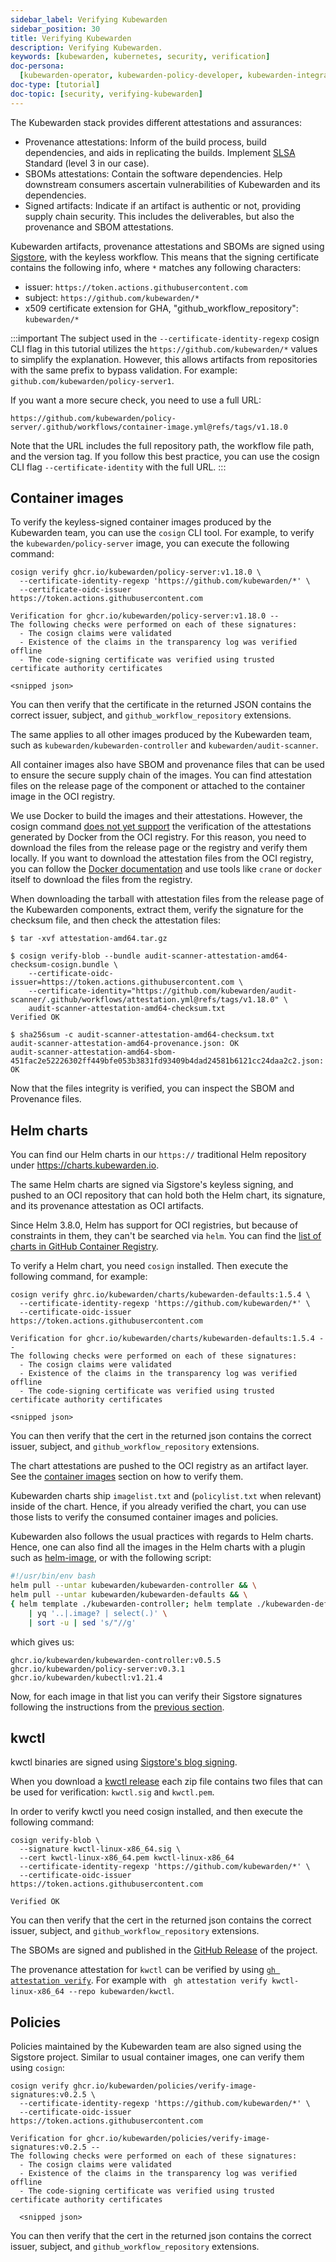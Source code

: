 ```yaml
---
sidebar_label: Verifying Kubewarden
sidebar_position: 30
title: Verifying Kubewarden
description: Verifying Kubewarden.
keywords: [kubewarden, kubernetes, security, verification]
doc-persona:
  [kubewarden-operator, kubewarden-policy-developer, kubewarden-integrator]
doc-type: [tutorial]
doc-topic: [security, verifying-kubewarden]
---
```


<head>
  <link rel="canonical" href="https://docs.kubewarden.io/tutorials/verifying-kubewarden"/>
</head>

The Kubewarden stack provides different attestations and assurances:

- Provenance attestations: Inform of the build process, build dependencies,
  and aids in replicating the builds. Implement
  [SLSA](https://slsa.dev/spec/v1.0/) Standard (level 3 in our case).
- SBOMs attestations: Contain the software dependencies. Help downstream
  consumers ascertain vulnerabilities of Kubewarden and its dependencies.
- Signed artifacts: Indicate if an artifact is authentic or not, providing
  supply chain security. This includes the deliverables, but also the provenance
  and SBOM attestations.

Kubewarden artifacts, provenance attestations and SBOMs are signed using
[Sigstore](https://docs.sigstore.dev), with the keyless workflow. This means
that the signing certificate contains the following info, where `*` matches any
following characters:

- issuer: `https://token.actions.githubusercontent.com`
- subject: `https://github.com/kubewarden/*`
- x509 certificate extension for GHA, "github_workflow_repository": `kubewarden/*`

:::important
The subject used in the `--certificate-identity-regexp` cosign CLI flag in this
tutorial utilizes the `https://github.com/kubewarden/*` values to simplify the
explanation. However, this allows artifacts from repositories with the same prefix to
bypass validation. For example: `github.com/kubewarden/policy-server1`.

If you want a more secure check, you need to use a full URL:

```
https://github.com/kubewarden/policy-server/.github/workflows/container-image.yml@refs/tags/v1.18.0
```

Note that the URL includes the full repository path, the workflow file path,
and the version tag. If you follow this best practice, you can use the cosign
CLI flag `--certificate-identity` with the full URL.
:::

## Container images

To verify the keyless-signed container images produced by the Kubewarden team,
you can use the `cosign` CLI tool. For example, to verify the
`kubewarden/policy-server` image, you can execute the following command:

```
cosign verify ghcr.io/kubewarden/policy-server:v1.18.0 \
  --certificate-identity-regexp 'https://github.com/kubewarden/*' \
  --certificate-oidc-issuer https://token.actions.githubusercontent.com

Verification for ghcr.io/kubewarden/policy-server:v1.18.0 --
The following checks were performed on each of these signatures:
  - The cosign claims were validated
  - Existence of the claims in the transparency log was verified offline
  - The code-signing certificate was verified using trusted certificate authority certificates

<snipped json>
```

You can then verify that the certificate in the returned JSON contains the
correct issuer, subject, and `github_workflow_repository` extensions.

The same applies to all other images produced by the Kubewarden team, such as
`kubewarden/kubewarden-controller` and `kubewarden/audit-scanner`.

All container images also have SBOM and provenance files that can be used to
ensure the secure supply chain of the images. You can find attestation files on
the release page of the component or attached to the container image in the OCI
registry.

We use Docker to build the images and their attestations. However, the cosign
command [does not yet support](https://github.com/sigstore/cosign/issues/2688)
the verification of the attestations generated by Docker from the OCI registry.
For this reason, you need to download the files from the release page or the
registry and verify them locally. If you want to download the attestation files
from the OCI registry, you can follow the [Docker
documentation](https://docs.docker.com/build/metadata/attestations/attestation-storage/)
and use tools like `crane` or `docker` itself to download the files from the
registry.

When downloading the tarball with attestation files from the release page of
the Kubewarden components, extract them, verify the signature for the checksum
file, and then check the attestation files:

```console
$ tar -xvf attestation-amd64.tar.gz

$ cosign verify-blob --bundle audit-scanner-attestation-amd64-checksum-cosign.bundle \
    --certificate-oidc-issuer=https://token.actions.githubusercontent.com \
    --certificate-identity="https://github.com/kubewarden/audit-scanner/.github/workflows/attestation.yml@refs/tags/v1.18.0" \
    audit-scanner-attestation-amd64-checksum.txt
Verified OK

$ sha256sum -c audit-scanner-attestation-amd64-checksum.txt
audit-scanner-attestation-amd64-provenance.json: OK
audit-scanner-attestation-amd64-sbom-451fac2e52226302ff449bfe053b3831fd93409b4dad24581b6121cc24daa2c2.json: OK
```

Now that the files integrity is verified, you can inspect the SBOM and Provenance files.

## Helm charts

You can find our Helm charts in our `https://` traditional Helm repository under
https://charts.kubewarden.io.

The same Helm charts are signed via Sigstore's keyless signing, and pushed to an
OCI repository that can hold both the Helm chart, its signature, and its
provenance attestation as OCI artifacts.

Since Helm 3.8.0, Helm has support for OCI registries, but because of
constraints in them, they can't be searched via `helm`. You can find the
[list of charts in GitHub Container Registry](https://github.com/orgs/kubewarden/packages?tab=packages&q=charts).

To verify a Helm chart, you need `cosign` installed. Then execute the following
command, for example:

```
cosign verify ghrc.io/kubewarden/charts/kubewarden-defaults:1.5.4 \
  --certificate-identity-regexp 'https://github.com/kubewarden/*' \
  --certificate-oidc-issuer https://token.actions.githubusercontent.com

Verification for ghcr.io/kubewarden/charts/kubewarden-defaults:1.5.4 --
The following checks were performed on each of these signatures:
  - The cosign claims were validated
  - Existence of the claims in the transparency log was verified offline
  - The code-signing certificate was verified using trusted certificate authority certificates

<snipped json>
```

You can then verify that the cert in the returned json contains the correct
issuer, subject, and `github_workflow_repository` extensions.

The chart attestations are pushed to the OCI registry as an artifact layer. See the
[container images](#container-images) section on how to verify them.

Kubewarden charts ship `imagelist.txt` and (`policylist.txt` when relevant) inside
of the chart. Hence, if you already verified the chart, you can use those lists
to verify the consumed container images and policies.

Kubewarden also follows the usual practices with regards to Helm charts. Hence, one
can also find all the images in the Helm charts with a plugin such as
[helm-image](https://github.com/cvila84/helm-image), or with the following script:

```bash
#!/usr/bin/env bash
helm pull --untar kubewarden/kubewarden-controller && \
helm pull --untar kubewarden/kubewarden-defaults && \
{ helm template ./kubewarden-controller; helm template ./kubewarden-defaults } \
    | yq '..|.image? | select(.)' \
    | sort -u | sed 's/"//g'
```

which gives us:

```
ghcr.io/kubewarden/kubewarden-controller:v0.5.5
ghcr.io/kubewarden/policy-server:v0.3.1
ghcr.io/kubewarden/kubectl:v1.21.4
```

Now, for each image in that list you can verify their Sigstore signatures following the
instructions from the [previous section](#container-images).

## kwctl

kwctl binaries are signed using [Sigstore's blog signing](https://docs.sigstore.dev/signing/signing_with_blobs/).

When you download a [kwctl
release](https://github.com/kubewarden/kwctl/releases/) each zip file contains
two files that can be used for verification: `kwctl.sig` and `kwctl.pem`.

In order to verify kwctl you need cosign installed, and then execute the
following command:

```
cosign verify-blob \
  --signature kwctl-linux-x86_64.sig \
  --cert kwctl-linux-x86_64.pem kwctl-linux-x86_64
  --certificate-identity-regexp 'https://github.com/kubewarden/*' \
  --certificate-oidc-issuer https://token.actions.githubusercontent.com

Verified OK
```

You can then verify that the cert in the returned json contains the correct
issuer, subject, and `github_workflow_repository` extensions.

The SBOMs are signed and published in the [GitHub
Release](https://github.com/kubewarden/kwctl/releases) of the project.

The provenance attestation for `kwctl` can be verified by using [`gh
attestation verify`](https://cli.github.com/manual/gh_attestation_verify). For
example with ` gh attestation verify kwctl-linux-x86_64 --repo kubewarden/kwctl`.

## Policies

Policies maintained by the Kubewarden team are also signed using the Sigstore project. Similar to
usual container images, one can verify them using `cosign`:

```
cosign verify ghcr.io/kubewarden/policies/verify-image-signatures:v0.2.5 \
  --certificate-identity-regexp 'https://github.com/kubewarden/*' \
  --certificate-oidc-issuer https://token.actions.githubusercontent.com

Verification for ghcr.io/kubewarden/policies/verify-image-signatures:v0.2.5 --
The following checks were performed on each of these signatures:
  - The cosign claims were validated
  - Existence of the claims in the transparency log was verified offline
  - The code-signing certificate was verified using trusted certificate authority certificates

  <snipped json>
```

You can then verify that the cert in the returned json contains the correct
issuer, subject, and `github_workflow_repository` extensions.
